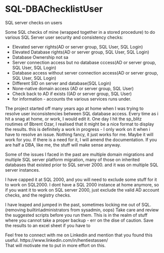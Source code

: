 # SQL-DBAChecklistUser
 <p>SQL server checks on users </p>

 <p>Some SQL checks of mine (wrapped together in a stored procedure) to do various SQL Server user security and consistency checks: </p>
<ul>
  <li>Elevated server rights(AD or server group, SQL User, SQL Login)</li>
  <li>Elevated Database rights(AD or server group, SQL User, SQL Login)</li>
  <li>Database Ownership not sa</li>
  <li>Server connection access but no database cccess(AD or server group, SQL User, SQL Login)</li>
  <li>Database access without server connection access(AD or server group, SQL User, SQL Login)</li>
  <li>Different SID on server and database(SQL Login)</li>
  <li>None-native domain access (AD or server group, SQL User)</li>
  <li>Check back to AD if exists ((AD or server group, SQL User)</li>
  <li>for information - accounts the various services runs under. </li>
</ul>

  <p> 
   The project started off many years ago at home when I was trying to resolve user inconsistencies between SQL database access. Every time as i hit a snag at home, or work, I would edit it. One day I hit the sp_blitz routimes of Bbrent Ozar, I realised that it might be a nice format to display the results. this is definitely a work in progress - I only work on it when i have to resolve an issue. Nothing fancy, it just works for me. Maybe it will work for you. If there is a need for it, I will amend the documentation. If you are half a DBA, like me, the stuff will make sense anyway. 
  </p>
  <p>
    Some of the issues I faced in the past are multiple domain migrations and multiple SQL server platform migration, many of those on inherited databases that existed prior to SQL server 2000. and it was on multiple SQL server instances. </p>
  <p>
    I have capped it at SQL 2000, and you will need to exclude some stuff for it to work on SQL2000. I dont have a SQL 2000 instance at home anymore, so if you want it to work on SQL server 2000, just exclude the valid AD account checks, and the registry checks. 
    </p>
  <p>
    I have leaped and jumped in the past, sometimes locking me out of SQL. (removing builtin\administrators from sysadmin, oops) Take care and review the suggested scripts before you run them. This is in the realm of stuff where you cannot take a proper backup - err on the dise of caution. Save the results to an excel sheet if you have to 
    </p>
  <p>
   Feel free to connect with me on Linkedin and mention that you found this useful. https://www.linkedin.com/in/hentiestassen/<br />That will motivate me to put in more effort on this.</p>
